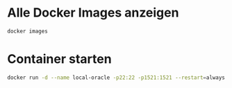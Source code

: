 # Alle Docker Images anzeigen
```bash
docker images
```

# Container starten
```bash
docker run -d --name local-oracle -p22:22 -p1521:1521 --restart=always <docker-image-id>
```